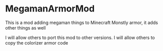 # MegamanArmorMod
This is a mod adding megaman things to Minecraft
Monstly armor, it adds other things as well

I will allow others to port this mod to other versions.
I will allow others to copy the colorizer armor code
